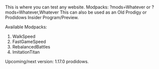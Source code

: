 This is where you can test any website. Modpacks: ?mods=Whatever or ?mods=Whatever,Whatever
This can also be used as an Old Prodigy or Prodidows Insider Program/Preview.

Available Modpacks:

1. WalkSpeed
2. FastGameSpeed
3. RebalancedBattles
4. ImitationTitan

  Upcoming/next version: 1.17.0 prodidows.
